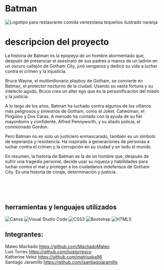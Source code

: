 # <h1>Batman </h1>
![Logotipo para restaurante comida venezolana tequeños ilustrado naranja](https://user-images.githubusercontent.com/129219540/228355271-de4a8685-b4f1-4b9a-8494-4ea33d2fc3cc.png)


<h1> descripcion del proyecto </h2>


La historia de Batman es la epopeya de un hombre atormentado que, después de presenciar el asesinato de sus padres a manos de un ladrón en un oscuro callejón de Gotham City, juró venganza y dedicó su vida a luchar contra el crimen y la injusticia.

Bruce Wayne, el multimillonario playboy de Gotham, se convierte en Batman, el protector nocturno de la ciudad. Usando su vasta fortuna y su intelecto agudo, Bruce crea un alter ego que es la personificación del miedo y la justicia.

A lo largo de los años, Batman ha luchado contra algunos de los villanos más peligrosos y siniestros de Gotham, como el Joker, Catwoman, el Pingüino y Dos Caras. A menudo ha contado con la ayuda de su fiel mayordomo y confidente, Alfred Pennyworth, y su aliado policía, el comisionado Gordon.

Pero Batman no es solo un justiciero enmascarado, también es un símbolo de esperanza y resistencia. Ha inspirado a generaciones de personas a luchar contra el crimen y la corrupción en su ciudad y en todo el mundo.

En resumen, la historia de Batman es la de un hombre que, después de sufrir una tragedia personal, decide usar su riqueza y habilidades para luchar contra el mal y proteger a los ciudadanos indefensos de Gotham City. Es una historia de coraje, determinación y justicia.

<br>
<br>
<br>


<h2> herramientas y lenguajes utilizados </h2>

![Canva](https://img.shields.io/badge/Canva-%2300C4CC.svg?style=for-the-badge&logo=Canva&logoColor=white)
![Visual Studio Code](https://img.shields.io/badge/Visual%20Studio%20Code-0078d7.svg?style=for-the-badge&logo=visual-studio-code&logoColor=white)
![CSS3](https://img.shields.io/badge/css3-%231572B6.svg?style=for-the-badge&logo=css3&logoColor=white)
![Bootstrap](https://img.shields.io/badge/bootstrap-%23563D7C.svg?style=for-the-badge&logo=bootstrap&logoColor=white)
![HTML5](https://img.shields.io/badge/html5-%23E34F26.svg?style=for-the-badge&logo=html5&logoColor=white)

<h2>Integrantes: </h2>


Mateo Machado  https://github.com/MachadoMateo
<br>
Luis Torres  https://github.com/luistorresco
<br>
Katherine Velez  https://github.com/matriuska96
<br>
Santiago Jaramillo  https://github.com/isantiagojaramillo
